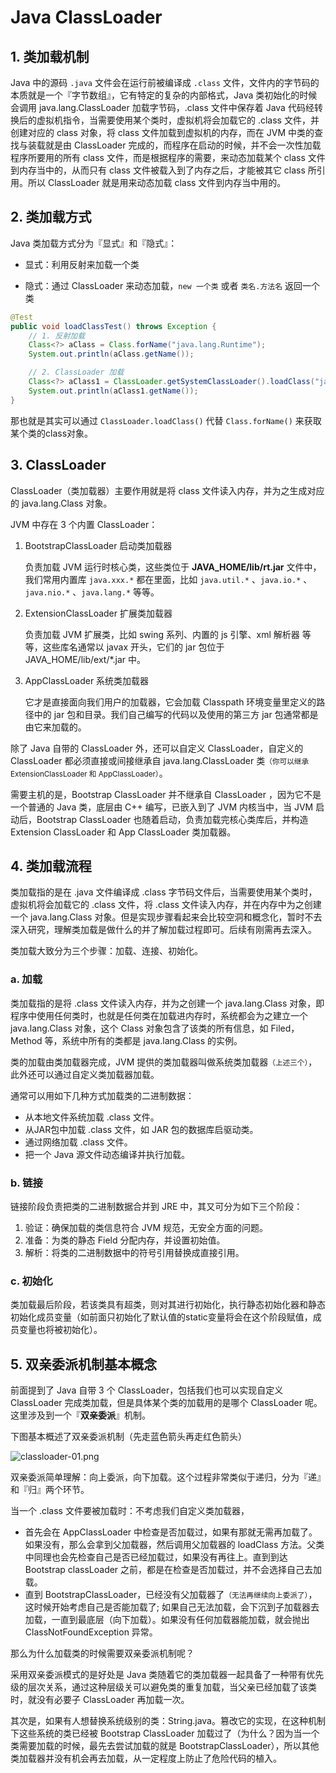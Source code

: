 # Java ClassLoader

## 1. 类加载机制

Java 中的源码 `.java` 文件会在运行前被编译成 `.class` 文件，文件内的字节码的本质就是一个『字节数组』，它有特定的复杂的内部格式，Java 类初始化的时候会调用 java.lang.ClassLoader 加载字节码，.class 文件中保存着 Java 代码经转换后的虚拟机指令，当需要使用某个类时，虚拟机将会加载它的 .class 文件，并创建对应的 class 对象，将 class 文件加载到虚拟机的内存，而在 JVM 中类的查找与装载就是由 ClassLoader 完成的，而程序在启动的时候，并不会一次性加载程序所要用的所有 class 文件，而是根据程序的需要，来动态加载某个 class 文件到内存当中的，从而只有 class 文件被载入到了内存之后，才能被其它 class 所引用。所以 ClassLoader 就是用来动态加载 class 文件到内存当中用的。

## 2. 类加载方式

Java 类加载方式分为『显式』和『隐式』：

- 显式：利用反射来加载一个类

- 隐式：通过 ClassLoader 来动态加载，`new 一个类` 或者 `类名.方法名` 返回一个类


```java
@Test
public void loadClassTest() throws Exception {
    // 1. 反射加载
    Class<?> aClass = Class.forName("java.lang.Runtime");
    System.out.println(aClass.getName());

    // 2. ClassLoader 加载
    Class<?> aClass1 = ClassLoader.getSystemClassLoader().loadClass("java.lang.ProcessBuilder");
    System.out.println(aClass1.getName());
}
```


那也就是其实可以通过 `ClassLoader.loadClass()` 代替 `Class.forName()` 来获取某个类的class对象。

## 3. ClassLoader

ClassLoader（类加载器）主要作用就是将 class 文件读入内存，并为之生成对应的 java.lang.Class 对象。

JVM 中存在 3 个内置 ClassLoader：

1.  BootstrapClassLoader 启动类加载器 

    负责加载 JVM 运行时核心类，这些类位于 **JAVA_HOME/lib/rt.jar** 文件中，我们常用内置库 `java.xxx.*` 都在里面，比如 `java.util.*` 、`java.io.*` 、`java.nio.*` 、`java.lang.*` 等等。

2.  ExtensionClassLoader 扩展类加载器 

    负责加载 JVM 扩展类，比如 swing 系列、内置的 js 引擎、xml 解析器 等等，这些库名通常以 javax 开头，它们的 jar 包位于 JAVA_HOME/lib/ext/*.jar 中。

3.  AppClassLoader 系统类加载器

    它才是直接面向我们用户的加载器，它会加载 Classpath 环境变量里定义的路径中的 jar 包和目录。我们自己编写的代码以及使用的第三方 jar 包通常都是由它来加载的。


除了 Java 自带的 ClassLoader 外，还可以自定义 ClassLoader，自定义的 ClassLoader 都必须直接或间接继承自 java.lang.ClassLoader 类<small>（你可以继承 ExtensionClassLoader 和 AppClassLoader）</small>。

需要主机的是，Bootstrap ClassLoader 并不继承自 ClassLoader ，因为它不是一个普通的 Java 类，底层由 C++ 编写，已嵌入到了 JVM 内核当中，当 JVM 启动后，Bootstrap ClassLoader 也随着启动，负责加载完核心类库后，并构造 Extension ClassLoader 和 App ClassLoader 类加载器。

## 4. 类加载流程

类加载指的是在 .java 文件编译成 .class 字节码文件后，当需要使用某个类时，虚拟机将会加载它的 .class 文件，将 .class 文件读入内存，并在内存中为之创建一个 java.lang.Class 对象。但是实现步骤看起来会比较空洞和概念化，暂时不去深入研究，理解类加载是做什么的并了解加载过程即可。后续有刚需再去深入。

类加载大致分为三个步骤：加载、连接、初始化。

### a. 加载

类加载指的是将 .class 文件读入内存，并为之创建一个 java.lang.Class 对象，即程序中使用任何类时，也就是任何类在加载进内存时，系统都会为之建立一个 java.lang.Class 对象，这个 Class 对象包含了该类的所有信息，如 Filed，Method 等，系统中所有的类都是 java.lang.Class 的实例。

类的加载由类加载器完成，JVM 提供的类加载器叫做系统类加载器<small>（上述三个）</small>，此外还可以通过自定义类加载器加载。

通常可以用如下几种方式加载类的二进制数据：

- 从本地文件系统加载 .class 文件。
- 从JAR包中加载 .class 文件，如 JAR 包的数据库启驱动类。
- 通过网络加载 .class 文件。
- 把一个 Java 源文件动态编译并执行加载。

### b. 链接

链接阶段负责把类的二进制数据合并到 JRE 中，其又可分为如下三个阶段：

1.  验证：确保加载的类信息符合 JVM 规范，无安全方面的问题。
2.  准备：为类的静态 Field 分配内存，并设置初始值。
3.  解析：将类的二进制数据中的符号引用替换成直接引用。

### c. 初始化

类加载最后阶段，若该类具有超类，则对其进行初始化，执行静态初始化器和静态初始化成员变量（如前面只初始化了默认值的static变量将会在这个阶段赋值，成员变量也将被初始化）。

## 5. 双亲委派机制基本概念

前面提到了 Java 自带 3 个 ClassLoader，包括我们也可以实现自定义 ClassLoader 完成类加载，但是具体某个类的加载用的是哪个 ClassLoader 呢。这里涉及到一个『**双亲委派**』机制。

下图基本概述了双亲委派机制（先走蓝色箭头再走红色箭头）

![classloader-01.png](https://woniumd.oss-cn-hangzhou.aliyuncs.com/java/hemiao/20220627172827.png)

双亲委派简单理解：向上委派，向下加载。这个过程非常类似于递归，分为『递』和『归』两个环节。

当一个 .class 文件要被加载时：不考虑我们自定义类加载器，

- 首先会在 AppClassLoader 中检查是否加载过，如果有那就无需再加载了。如果没有，那么会拿到父加载器，然后调用父加载器的 loadClass 方法。父类中同理也会先检查自己是否已经加载过，如果没有再往上。直到到达 Bootstrap classLoader 之前，都是在检查是否加载过，并不会选择自己去加载。
- 直到 BootstrapClassLoader，已经没有父加载器了<small>（无法再继续向上委派了）</small>，这时候开始考虑自己是否能加载了; 如果自己无法加载，会下沉到子加载器去加载，一直到最底层（向下加载）。如果没有任何加载器能加载，就会抛出 ClassNotFoundException 异常。

那么为什么加载类的时候需要双亲委派机制呢？

采用双亲委派模式的是好处是 Java 类随着它的类加载器一起具备了一种带有优先级的层次关系，通过这种层级关可以避免类的重复加载，当父亲已经加载了该类时，就没有必要子 ClassLoader 再加载一次。

其次是，如果有人想替换系统级别的类：String.java。篡改它的实现，在这种机制下这些系统的类已经被 Bootstrap ClassLoader 加载过了（为什么？因为当一个类需要加载的时候，最先去尝试加载的就是 BootstrapClassLoader），所以其他类加载器并没有机会再去加载，从一定程度上防止了危险代码的植入。


